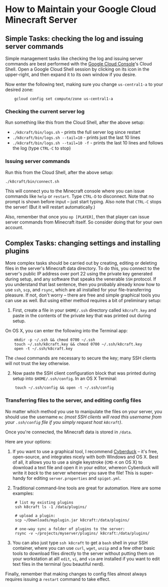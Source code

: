 How to Maintain your Google Cloud Minecraft Server
======

Simple Tasks: checking the log and issuing server commands
------
Simple management tasks like checking the log and issuing server commands are best performed with the [Google Cloud Console][1]'s Cloud Shell. Open a Google Cloud Shell session by clicking on its icon in the upper-right, and then expand it to its own window if you desire.

Now enter the following text, making sure you change `us-central1-a` to your desired zone:

        gcloud config set compute/zone us-central1-a


### Checking the current server log

Run something like this from the Cloud Shell, after the above setup:
* `./k8craft/bin/logs.sh` - prints the full server log since restart
* `./k8craft/bin/logs.sh --tail=10` - prints just the last 10 lines
* `./k8craft/bin/logs.sh --tail=10 -f` - prints the last 10 lines and follows the log (type `CTRL-C` to stop)


### Issuing server commands

Run this from the Cloud Shell, after the above setup:

    ./k8craft/bin/connect.sh

This will connect you to the Minecraft console where you can issue commands like `help` or `restart`. Type `CTRL-D` to disconnect. Note that no prompt is shown before input – just start typing. Also note that `CTRL-C` stops the server! (But it will restart automatically.)

Also, remember that once you `op [PLAYER]`, then that player can issue server commands from Minecraft itself. So consider doing that for your own account.


Complex Tasks: changing settings and installing plugins
------
More complex tasks should be carried out by creating, editing or deleting files in the server's Minecraft data directory. To do this, you connect to the server's public IP address over port 22 using the private key generated during setup, and any software that speaks the venerable `SSH` protocol. If you understand that last sentence, then you probably already know how to use `ssh`, `scp`, and `rsync`, which are all installed for your file-transferring pleasure. If not, don't worry – there are free and simple graphical tools you can use as well. But using either method requires a bit of preliminary setup:

1. First, create a file in your `$HOME/.ssh` directory called `k8craft.key` and paste in the contents of the private key that was printed out during setup.

  On OS X, you can enter the following into the Terminal app:

        mkdir -p ~/.ssh && chmod 0700 ~/.ssh
        touch ~/.ssh/k8craft.key && chmod 0700 ~/.ssh/k8craft.key
        open -t ~/.ssh/k8craft.key

  The `chmod` commands are necessary to secure the key; many SSH clients will not trust the key otherwise.

2. Now paste the SSH client configuration block that was printed during setup into `$HOME/.ssh/config`. In an OS X Terminal:

        touch ~/.ssh/config && open -t ~/.ssh/config


### Transferring files to the server, and editing config files

No matter which method you use to manipulate the files on your server, you should use the username `mc` _(most SSH clients will read this username from your `.ssh/config` file if you simply request host `k8craft`)_.

Once you're connected, the Minecraft data is stored in `/data`.

Here are your options:

1. If you want to use a graphical tool, I recommend [Cyberduck][2] – it's free, open-source, and integrates nicely with both Windows and OS X. Best of all, it allows you to use a single keystroke (`CMD-K` on OS X) to download a text file and open it in your editor, whereon Cyberduck will write it *back* to the server whenever you save the file! This is super-handy for editing `server.properties` and `spigot.yml`.

2. Traditional command-line tools are great for automation. Here are some examples:

        # list my existing plugins
        ssh k8craft ls -1 /data/plugins/

        # upload a plugin:
        scp ~/Downloads/myplugin.jar k8craft:/data/plugins/

        # one-way sync a folder of plugins to the server:
        rsync -v ~/projects/myserver/plugins/ k8craft:/data/plugins/

3. You can also just type `ssh k8craft` to get a `bash` shell in your SSH container, where you can use `curl`, `wget`, `unzip` and a few other basic tools to download files directly to the server without putting them on your workstation at all! `edit`, `vi`, and `vim` are installed if you want to edit text files in the terminal (you beautiful nerd).

Finally, remember that making changes to config files almost always requires issuing a `restart` command to take effect.


[1]:https://console.cloud.google.com/home/dashboard
[2]:https://cyberduck.io/

